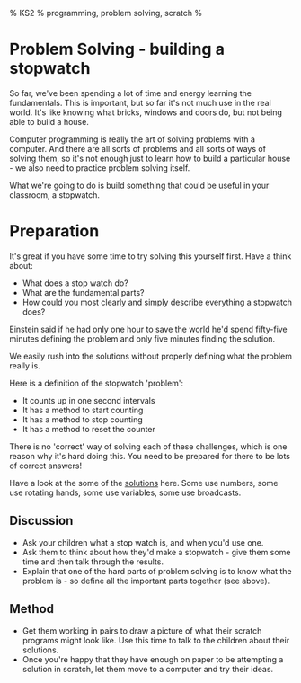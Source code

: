 % KS2
% programming, problem solving, scratch
%

# Problem Solving - building a stopwatch

So far, we've been spending a lot of time and energy learning the fundamentals.
This is important, but so far it's not much use in the real world. It's like
knowing what bricks, windows and doors do, but not being able to build a house.

Computer programming is really the art of solving problems with a computer. And
there are all sorts of problems and all sorts of ways of solving them, so it's
not enough just to learn how to build a particular house - we also need to
practice problem solving itself.

What we're going to do is build something that could be useful in your
classroom, a stopwatch.

# Preparation

It's great if you have some time to try solving this yourself first.
Have a think about:

* What does a stop watch do?
* What are the fundamental parts?
* How could you most clearly and simply describe everything a stopwatch does?

Einstein said if he had only one hour to save the world he'd spend fifty-five
minutes defining the problem and only five minutes finding the solution.

We easily rush into the solutions without properly defining what the problem
really is.

Here is a definition of the stopwatch 'problem':

* It counts up in one second intervals
* It has a method to start counting
* It has a method to stop counting
* It has a method to reset the counter

There is no 'correct' way of solving each of these challenges, which is one
reason why it's hard doing this. You need to be prepared for there to be lots of
correct answers!

Have a look at the some of the [solutions](stopwatch_resources.md) here. Some
use numbers, some use rotating hands, some use variables, some use broadcasts.

## Discussion

* Ask your children what a stop watch is, and when you'd use one. 
* Ask them to think about how they'd make a stopwatch - give them some time and
then talk through the results.
* Explain that one of the hard parts of problem solving is to know what the
problem is - so define all the important parts together (see above).

## Method

* Get them working in pairs to draw a picture of what their scratch programs
might look like. Use this time to talk to the children about their solutions.
* Once you're happy that they have enough on paper to be attempting a solution
in scratch, let them move to a computer and try their ideas.
